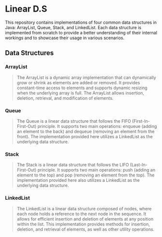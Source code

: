 # Linear D.S
This repository contains implementations of four common data structures in Java: ArrayList, Queue, Stack, and LinkedList. Each data structure is implemented from scratch to provide a better understanding of their internal workings and to showcase their usage in various scenarios.

## Data Structures
### ArrayList
> The ArrayList is a dynamic array implementation that can dynamically grow or shrink as elements are added or removed. It provides constant-time access to elements and supports dynamic resizing when the underlying array is full. The ArrayList allows insertion, deletion, retrieval, and modification of elements.

### Queue
> The Queue is a linear data structure that follows the FIFO (First-In-First-Out) principle. It supports two main operations: enqueue (adding an element to the back) and dequeue (removing an element from the front). The implementation provided here utilizes a LinkedList as the underlying data structure.

### Stack
> The Stack is a linear data structure that follows the LIFO (Last-In-First-Out) principle. It supports two main operations: push (adding an element to the top) and pop (removing an element from the top). The implementation provided here also utilizes a LinkedList as the underlying data structure.

### LinkedList
> The LinkedList is a linear data structure composed of nodes, where each node holds a reference to the next node in the sequence. It allows for efficient insertion and deletion of elements at any position within the list. This implementation provides methods for insertion, deletion, and retrieval of elements, as well as other utility operations.
